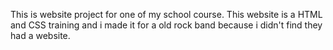 This is website project for one of my school course. This website is a HTML and CSS training and i made it for a old rock band because i didn't find they had a website.
